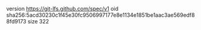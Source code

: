 version https://git-lfs.github.com/spec/v1
oid sha256:5acd30230c1f45e30fc9506997177e8e1134e1851be1aac3ae569edf88fd9173
size 322
